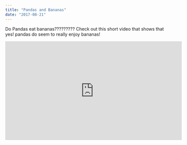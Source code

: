 ```yaml
---
title: "Pandas and Bananas"
date: "2017-08-21"
---
```


Do Pandas eat bananas????????? Check out this short video that shows that yes! pandas do
seem to really enjoy bananas!

<iframe width="560" height="315" src="https://www.youtube.com/embed/4SZl1r2O_bY" frameborder="0" allowfullscreen></iframe>